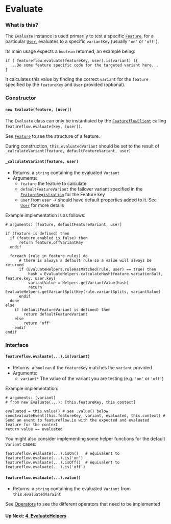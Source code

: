 # Evaluate
### What is this?
The `Evaluate` instance is used primarily to test a specific [`Feature`](./objects/Feature.md), for a particular [`User`](./objects/User.md), 
evaluates to a specific `variantKey` (usually `'on'` or `'off'`).
 
Its main usage expects a `boolean` returned, an example being: 
```
if ( featureflow.evaluate(featureKey, user).is(variant) ){
  ...Do some feature specific code for the targeted variant here...
}
``` 

It calculates this value by finding the correct `variant` for the `feature` specified by the `featureKey`
 and `User` provided (optional).
### Constructor
#### `new Evaluate(feature, [user])`
The `Evaluate` class can only be instantiated by the [`FeatureflowClient`]('./2.FeatureflowClient.md) calling `featureflow.evaluate(key, [user])`.

See [`Feature`](./objects/Feature.md) to see the structure of a feature.

During construction, `this.evaluatedVariant` should be set to the result of `_calculateVariant(feature, defaultFeatureVariant, user)`

#### `_calculateVariant(feature, user)`
- Returns: a `string` containing the evaluated `Variant`
- Arguments: 
  - `feature` the feature to calculate
  - `defaultFeatureVariant` the failover variant specified in the [`FeatureRegistration`](./objects/FeatureRegistration.md) for the Feature key
  - `user` from `user` -> should have default properties added to it. See [`User`](./objects/User.md) for more details
  
Example implementation is as follows:
```
# arguments: [feature, defaultFeatureVariant, user]

if (feature is defined) then
  if (feature.enabled is false) then
      return feature.offVariantKey
  endif
  
  foreach (rule in feature.rules) do
      # there is always a default rule so a value will always be returned
      if (EvaluateHelpers.ruleHasMatched(rule, user) == true) then
          hash = EvaluateHelpers.calculateHash(feature.variationSalt, feature.key, user.key)
          variantValue = Helpers.getVariantValue(hash)
          return EvaluateHelpers.getVariantSplitKey(rule.variantSplits, variantValue) 
      endif
  done
else
    if (defaultFeatureVariant is defined) then
        return defaultFeatureVariant
    else
        return 'off'
    endif
endif
``` 

### Interface
#### `featureflow.evaluate(...).is(variant)`
- Returns: a `boolean` if the `featureKey` matches the `variant` provided
- Arguments:
  - `variant*` The value of the variant you are testing (e.g. `'on'` or `'off'`)
  
Example implementation:
```
# arguments: [variant]
# from new Evaluate(...): [this.featureKey, this.context]

evaluated = this.value() # see .value() below
sendEvaluateEvent(this.featureKey, variant, evaluated, this.context) # Send an event to featureflow.io with the expected and evaluated feature for the context
return value == evaluated
```

You might also consider implementing some helper functions for the default `Variant` cases:
```
featureflow.evaluate(...).isOn()   # equivalent to featureflow.evaluate(...).is('on')
featureflow.evaluate(...).isOff()  # equivalent to featureflow.evaluate(...).is('off')
```
  
  
#### `featureflow.evaluate(...).value()`
- Returns: a `string` containing the evaluated `Variant` from `this.evaluatedVaraint`


See [Operators](./5.Operators.md) to see the different operators that need to be implemented

#### Up Next: [4. EvaluateHelpers](./4.EvaluateHelpers.md)

